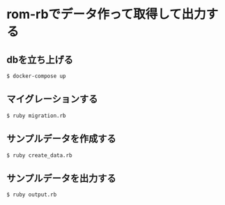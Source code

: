 # rom-rbでデータ作って取得して出力する

## dbを立ち上げる

```shell
$ docker-compose up
```

## マイグレーションする

```shell
$ ruby migration.rb
```

## サンプルデータを作成する

```shell
$ ruby create_data.rb
```

## サンプルデータを出力する

```shell
$ ruby output.rb
```
